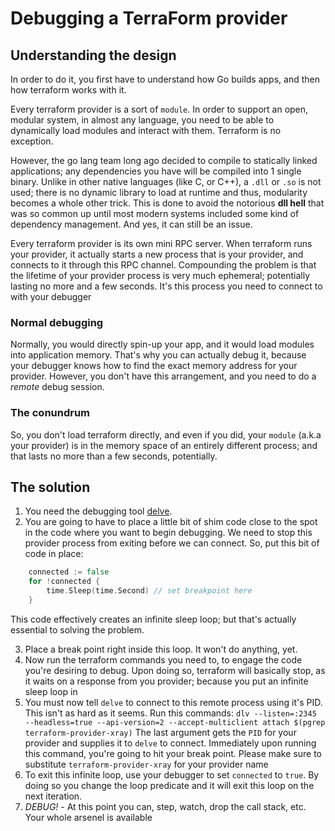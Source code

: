 #  Debugging a TerraForm provider 

## Understanding the design

In order to do it, you first have to understand how Go builds apps, and then how terraform works with it.

Every terraform provider is a sort of `module`. In order to support an open, modular system, in almost any language, you need to be able to dynamically load modules and interact with them. Terraform is no exception.

However, the go lang team long ago decided to compile to statically linked applications; 
any dependencies you have will be compiled into 1 single binary. Unlike in other native languages (like C, or C++), a 
`.dll` or `.so` is not used; there is no dynamic library to load at runtime and thus, modularity becomes a whole other trick.
This is done to avoid the notorious **dll hell** that was so common up until most modern systems included some 
kind of dependency management. And yes, it can still be an issue.

Every terraform provider is its own mini RPC server. When terraform runs your provider, it actually starts a new process that is your provider, and connects to it through 
this RPC channel. Compounding the problem is that the lifetime of your provider process is very much 
ephemeral; potentially lasting no more and a few seconds. It's this process you need to connect to with your debugger

### Normal debugging
Normally, you would directly spin-up your app, and it would load modules into application memory. That's why you can actually
debug it, because your debugger knows how to find the exact memory address for your provider. However, you don't have 
this arrangement, and you need to do a _remote_ debug session. 

### The conundrum
So, you don't load terraform directly, and even if you did, your `module` (a.k.a your provider) is in the memory 
space of an entirely different process; and that lasts no more than a few seconds, potentially.  

## The solution

1. You need the debugging tool [delve](https://github.com/go-delve/delve).
2. You are going to have to place a little bit of shim code close to the spot in the code where you want to begin
debugging. We need to stop this provider process from exiting before we can connect. So, put this bit of code in place:
```go
	connected := false
	for !connected {
		time.Sleep(time.Second) // set breakpoint here
	}
```
This code effectively creates an infinite sleep loop; but that's actually essential to solving the problem.

3. Place a break point right inside this loop. It won't do anything, yet. 
4. Now run the terraform commands you need to, to engage the code you're desiring to debug. Upon doing so,
terraform will basically stop, as it waits on a response from you provider; because you put an infinite sleep loop in
5. You must now tell `delve` to connect to this remote process using it's PID. This isn't as hard as it seems.
Run this commands:
`dlv --listen=:2345 --headless=true --api-version=2 --accept-multiclient attach $(pgrep terraform-provider-xray)`
The last argument gets the `PID` for your provider and supplies it to `delve` to connect. Immediately upon running this 
command, you're going to hit your break point. Please make sure to substitute `terraform-provider-xray` for your provider name
6. To exit this infinite loop, use your debugger to set `connected` to `true`. By doing so you change the loop predicate 
and it will exit this loop on the next iteration.
7. *DEBUG!* - At this point you can, step, watch, drop the call stack, etc. Your whole arsenel is available
